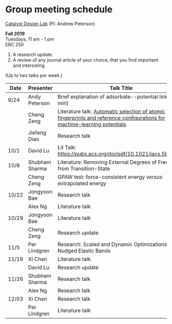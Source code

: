 # Group meeting schedule #
[Catalyst Design Lab](http://brown.edu/go/catalyst) (PI: Andrew Peterson)

**Fall 2019**  
Tuesdays, 11 am - 1 pm  
ERC 250


1. A research update.
2. A review of any journal article of your choice, that you find important and interesting.

(Up to two talks per week.)


|   Date     |   Presenter   |   Talk Title                                              |
| ---------- | ------------- | --------------------------------------------------------- |
| 9/24       |  Andy Peterson  | Brief explanation of adsorbate--potential link (15 min)  |
|            |  Cheng Zeng     |  Literature talk: [Automatic selection of atomic fingerprints and reference configurations for machine-learning potentials](https://aip.scitation.org/doi/10.1063/1.5024611)  |
|            |  Jiefeng Diao   | Research talk  |
| 10/1|David Lu | Lit Talk: https://pubs.acs.org/doi/pdf/10.1021/jacs.5b03329
|10/8        | Shubham Sharma  | Literature: Removing External Degrees of Freedom from Transition-State| |Search Methods using Quaternions |
|           |  Cheng Zeng   |  GPAW test: force-consistent energy *versus* extrapolated energy  |
|10/22       | Jongyoon Bae    | Research talk  | 
|            | Alex Ng         | Literature talk  | 
|10/29       | Jongyoon Bae    | Literature talk | 
|            | Cheng Zeng      | Research update | 
|11/5        | Per Lindgren    | Research: Scaled and Dynamic Optimizations of Nudged Elastic Bands |
|11/19       | Xi Chen         | Literature talk  |
 |           | David Lu       | Research update |
|11/26            | Shubham Sharma | Research talk |
|            | Alex Ng         | Research talk |
|12/03       | Xi Chen         |Research talk|
|            | Per Lindgren    |Literature talk|